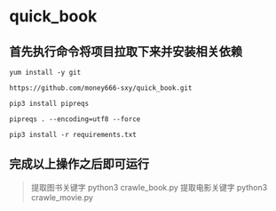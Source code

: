 # quick_book
## 首先执行命令将项目拉取下来并安装相关依赖
```
yum install -y git 

https://github.com/money666-sxy/quick_book.git

pip3 install pipreqs

pipreqs . --encoding=utf8 --force

pip3 install -r requirements.txt
```
## 完成以上操作之后即可运行
> 提取图书关键字
> python3 crawle_book.py
> 提取电影关键字
> python3 crawle_movie.py
